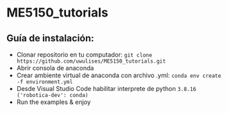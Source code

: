 # ME5150_tutorials
## Guía de instalación:
- Clonar repositorio en tu computador: `git clone https://github.com/uwulises/ME5150_tutorials.git`
- Abrir consola de anaconda
- Crear ambiente virtual de anaconda con archivo .yml: `conda env create -f environment.yml`
- Desde Visual Studio Code habilitar interprete de python `3.8.16 ('robotica-dev': conda)`
- Run the examples & enjoy
